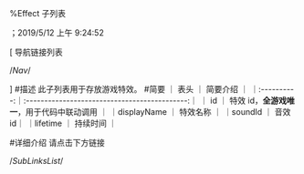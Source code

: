 
%Effect 子列表

；2019/5/12 上午 9:24:52


[ 导航链接列表

/*Nav*/

]
#描述
此子列表用于存放游戏特效。
#简要
｜    表头    ｜                   简要介绍                   ｜
｜:----------:｜:--------------------------------------------:｜
｜     id     ｜           特效 id，**全游戏唯一**，用于代码中联动调用           ｜
｜displayName ｜                   特效名称                   ｜
｜soundId ｜                  音效 id｜
｜lifetime ｜                   持续时间                   ｜



#详细介绍
请点击下方链接







/*SubLinksList*/



